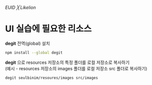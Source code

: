 ###### EUID ╳ Likelion

# UI 실습에 필요한 리소스

**degit** 전역(global) 설치

```sh
npm install --global degit
```

**degit** 으로 resources 저장소의 특정 폴더를 로컬 저장소로 복사하기  
(예시 - resources 저장소의 images 폴더를 로컬 저장소 src 폴더로 복사하기)

```sh
degit seulbinim/resoures/images src/images
```
